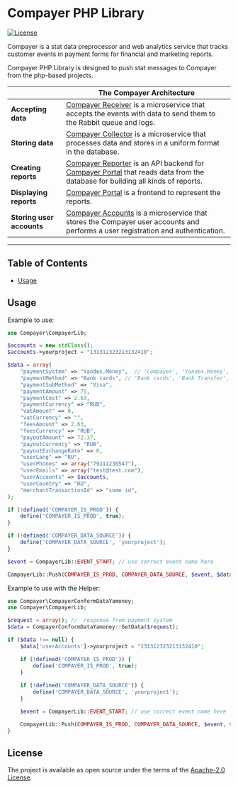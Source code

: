 # Compayer PHP Library

[![License](https://img.shields.io/badge/License-Apache%202.0-blue.svg)](https://opensource.org/licenses/Apache-2.0)

Compayer is a stat data preprocessor and web analytics service that tracks customer events in payment forms for financial and marketing reports.

Compayer PHP Library is designed to push stat messages to Compayer from the php-based projects.

| |The Compayer Architecture|
|---|---|
|**Accepting data**|[Compayer Receiver](https://github.com/compayer/compayer-receiver) is a microservice that accepts the events with data to send them to the Rabbit queue and logs.|
|**Storing data**|[Compayer Collector](https://github.com/compayer/compayer-collector) is a microservice that processes data and stores in a uniform format in the database.|
|**Creating reports**|[Compayer Reporter](https://github.com/compayer/compayer-reporter) is an API backend for [Compayer Portal](https://github.com/compayer/compayer-portal) that reads data from the database for building all kinds of reports.|
|**Displaying reports**|[Compayer Portal](https://github.com/compayer/compayer-portal) is a frontend to represent the reports.|
|**Storing user accounts**|[Compayer Accounts](https://github.com/compayer/compayer-accounts) is a microservice that stores the Compayer user accounts and performs a user registration and authentication.|

---

## Table of Contents

- [Usage](#usage)

## Usage

Example to use:

```php
use Compayer\CompayerLib;

$accounts = new stdClass();
$accounts->yourproject = "131312323213132410";

$data = array(
	"paymentSystem" => "Yandex.Money",  // 'Compayer', 'Yandex.Money', 'Xsolla'
	"paymentMethod" => "Bank cards", // 'Bank cards', 'Bank Transfer', 'Cash Payments', 'Cryptocurrency', 'E-payments', 'Mobile Payments', 'Prepaid Cards'
	"paymentSubMethod" => "Visa",
	"paymentAmount" => 75,
	"paymentCost" => 2.63,
	"paymentCurrency" => "RUB",
	"vatAmount" => 0,
	"vatCurrency" => "",
	"feesAmount" => 2.63,
	"feesCurrency" => "RUB",
	"payoutAmount" => 72.37,
	"payoutCurrency" => "RUB",
	"payoutExchangeRate" => 0,
	"userLang" => "RU",
	"userPhones" => array("79111236547"),
	"userEmails" => array("test@test.com"),
	"userAccounts" => $accounts,
	"userCountry" => "RU",
	"merchantTransactionId" => "some id",
);

if (!defined('COMPAYER_IS_PROD')) {
	define('COMPAYER_IS_PROD', true);
}

if (!defined('COMPAYER_DATA_SOURCE')) {
	define('COMPAYER_DATA_SOURCE', 'yourproject');
}

$event = CompayerLib::EVENT_START; // use correct event name here

CompayerLib::Push(COMPAYER_IS_PROD, COMPAYER_DATA_SOURCE, $event, $data);
```

Example to use with the Helper:

```php
use Compayer\CompayerConformDataYamoney;
use Compayer\CompayerLib;

$request = array(); //  response from payment system 
$data = CompayerConformDataYamoney::GetData($request);

if ($data !== null) {
	$data['userAccounts']->yourproject = "131312323213132410";

	if (!defined('COMPAYER_IS_PROD')) {
		define('COMPAYER_IS_PROD', true);
	}
	
    if (!defined('COMPAYER_DATA_SOURCE')) {
		define('COMPAYER_DATA_SOURCE', 'yourproject');
	}

	$event = CompayerLib::EVENT_START; // use correct event name here

	CompayerLib::Push(COMPAYER_IS_PROD, COMPAYER_DATA_SOURCE, $event, $data);
}
```

## License

The project is available as open source under the terms of the [Apache-2.0 License](https://opensource.org/licenses/Apache-2.0).
